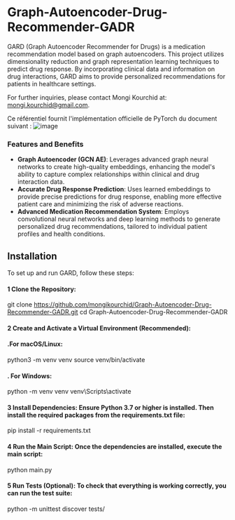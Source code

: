 
# Graph-Autoencoder-Drug-Recommender-GADR
 
GARD (Graph Autoencoder Recommender for Drugs) is a medication recommendation model based on graph autoencoders. This project utilizes dimensionality reduction and graph representation learning techniques to predict drug response. By incorporating clinical data and information on drug interactions, GARD aims to provide personalized recommendations for patients in healthcare settings.

For further inquiries, please contact Mongi Kourchid at: mongi.kourchid@gmail.com.

Ce référentiel fournit l'implémentation officielle de PyTorch du document suivant :
![image](https://github.com/user-attachments/assets/31f5badd-acee-4777-8936-3eb8df591cb4)
### Features and Benefits
- **Graph Autoencoder (GCN AE)**: Leverages advanced graph neural networks to create high-quality embeddings, enhancing the model's ability to capture complex relationships within clinical and drug interaction data.
- **Accurate Drug Response Prediction**: Uses learned embeddings to provide precise predictions for drug response, enabling more effective patient care and minimizing the risk of adverse reactions.
- **Advanced Medication Recommendation System**: Employs convolutional neural networks and deep learning methods to generate personalized drug recommendations, tailored to individual patient profiles and health conditions.
## Installation
To set up and run GARD, follow these steps:

#### 1  Clone the Repository:
git clone https://github.com/mongikourchid/Graph-Autoencoder-Drug-Recommender-GADR.git
cd Graph-Autoencoder-Drug-Recommender-GADR
#### 2 Create and Activate a Virtual Environment (Recommended):

#### .For macOS/Linux:
python3 -m venv venv
source venv/bin/activate
#### . For Windows:
python -m venv venv
venv\Scripts\activate
 #### 3 Install Dependencies: Ensure Python 3.7 or higher is installed. Then install the required packages from the requirements.txt file:
 pip install -r requirements.txt
####  4 Run the Main Script: Once the dependencies are installed, execute the main script:
python main.py
 ####  5 Run Tests (Optional): To check that everything is working correctly, you can run the test suite:
 python -m unittest discover tests/

